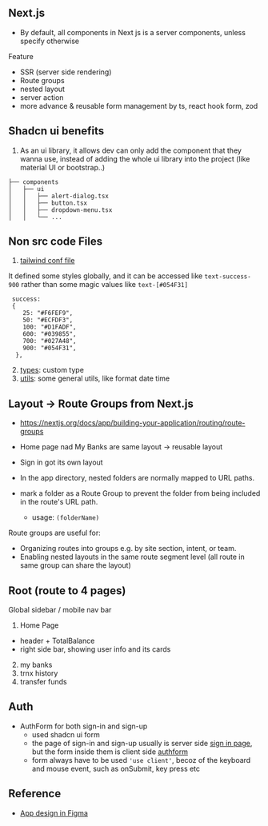 ## Next.js 

- By default, all components in Next js is a server components, unless specify otherwise

Feature

- SSR (server side rendering)
- Route groups
- nested layout
- server action
- more advance & reusable form management by ts, react hook form, zod


## Shadcn ui benefits

1. As an ui library, it allows dev can only add the component that they wanna use, instead of adding the whole ui library into the project (like material UI or bootstrap..)

```
├── components
│   ├── ui
│   │   ├── alert-dialog.tsx
│   │   ├── button.tsx
│   │   ├── dropdown-menu.tsx
│   │   └── ...
```


## Non src code Files

1. [tailwind conf file](tailwind.config.ts)

It defined some styles globally, and it can be accessed like `text-success-900` rather than some magic values like `text-[#054F31]`
```
 success: 
 {
    25: "#F6FEF9",
    50: "#ECFDF3",
    100: "#D1FADF",
    600: "#039855",
    700: "#027A48",
    900: "#054F31",
  },
```


2. [types](types/index.d.ts): custom type
3. [utils](lib/utils.ts): some general utils, like format date time

## Layout -> Route Groups from Next.js

- https://nextjs.org/docs/app/building-your-application/routing/route-groups

- Home page nad My Banks are same layout -> reusable layout
- Sign in got its own layout


- In the app directory, nested folders are normally mapped to URL paths. 
- mark a folder as a Route Group to prevent the folder from being included in the route's URL path.
  - usage: `(folderName)`

Route groups are useful for:
- Organizing routes into groups e.g. by site section, intent, or team.
- Enabling nested layouts in the same route segment level (all route in same group can share the layout)

## Root (route to 4 pages)
Global sidebar / mobile nav bar 
1. Home Page
  - header + TotalBalance
  - right side bar, showing user info and its cards

2. my banks
3. trnx history
4. transfer funds 

## Auth

- AuthForm for both sign-in and sign-up 
  - used shadcn ui form 
  - the page of sign-in and sign-up usually is server side [sign in page](app/(auth)/sign-in/page.tsx), but the form inside them is client side [authform](components/AuthForm.tsx)
  - form always have to be used `'use client'`, becoz of the keyboard and mouse event, such as onSubmit, key press etc


## Reference

- [App design in Figma](https://www.figma.com/design/jvcjzjCKw9YlhCNOIY1GPY/Horizon-Banking-App?node-id=8-1975)

